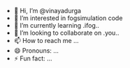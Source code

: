 - 👋 Hi, I’m @vinayadurga
- 👀 I’m interested in fogsimulation code
- 🌱 I’m currently learning .ifog..
- 💞️ I’m looking to collaborate on .you..
- 📫 How to reach me ...
- 😄 Pronouns: ...
- ⚡ Fun fact: ...

<!---
vinayadurga/vinayadurga is a ✨ special ✨ repository because its `README.md` (this file) appears on your GitHub profile.
You can click the Preview link to take a look at your changes.
--->
